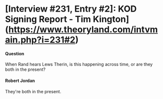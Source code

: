 # [Interview #231, Entry #2]: KOD Signing Report - Tim Kington](https://www.theoryland.com/intvmain.php?i=231#2)

#### Question

When Rand hears Lews Therin, is this happening across time, or are they both in the present?

#### Robert Jordan

They're both in the present.

